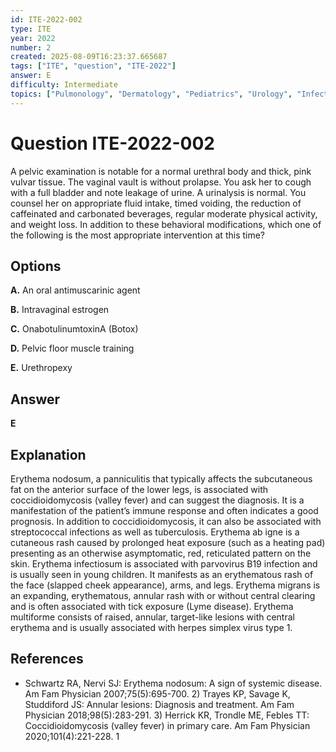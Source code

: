 ```yaml
---
id: ITE-2022-002
type: ITE
year: 2022
number: 2
created: 2025-08-09T16:23:37.665687
tags: ["ITE", "question", "ITE-2022"]
answer: E
difficulty: Intermediate
topics: ["Pulmonology", "Dermatology", "Pediatrics", "Urology", "Infectious Disease"]
---
```


# Question ITE-2022-002

A pelvic examination is notable for a normal urethral body and thick, pink vulvar tissue. The vaginal vault is without prolapse. You ask her to cough with a full bladder and note leakage of urine. A urinalysis is normal. You counsel her on appropriate fluid intake, timed voiding, the reduction of caffeinated and carbonated beverages, regular moderate physical activity, and weight loss. In addition to these behavioral modifications, which one of the following is the most appropriate intervention at this time?

## Options

**A.** An oral antimuscarinic agent

**B.** Intravaginal estrogen

**C.** OnabotulinumtoxinA (Botox)

**D.** Pelvic floor muscle training

**E.** Urethropexy

## Answer

**E**

## Explanation

Erythema nodosum, a panniculitis that typically affects the subcutaneous fat on the anterior surface of the lower legs, is associated with coccidioidomycosis (valley fever) and can suggest the diagnosis. It is a manifestation of the patient’s immune response and often indicates a good prognosis. In addition to coccidioidomycosis, it can also be associated with streptococcal infections as well as tuberculosis. Erythema ab igne is a cutaneous rash caused by prolonged heat exposure (such as a heating pad) presenting as an otherwise asymptomatic, red, reticulated pattern on the skin. Erythema infectiosum is associated with parvovirus B19 infection and is usually seen in young children. It manifests as an erythematous rash of the face (slapped cheek appearance), arms, and legs. Erythema migrans is an expanding, erythematous, annular rash with or without central clearing and is often associated with tick exposure (Lyme disease). Erythema multiforme consists of raised, annular, target-like lesions with central erythema and is usually associated with herpes simplex virus type 1.

## References

- Schwartz RA, Nervi SJ: Erythema nodosum: A sign of systemic disease. Am Fam Physician 2007;75(5):695-700. 2) Trayes KP, Savage K, Studdiford JS: Annular lesions: Diagnosis and treatment. Am Fam Physician 2018;98(5):283-291. 3) Herrick KR, Trondle ME, Febles TT: Coccidioidomycosis (valley fever) in primary care. Am Fam Physician 2020;101(4):221-228. 1
